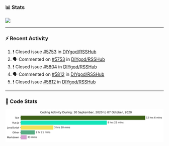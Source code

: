 ### :bar_chart: Stats

<a href="#">
  <img align="center" src="https://github-readme-stats.vercel.app/api?username=henryqw&count_private=true&show_icons=true" />
</a>
<!-- <a href="#">
  <img align="center" src="https://github-readme-stats-git-master.henryqw.vercel.app/api/top-langs/?username=HenryQW&layout=compact" />
</a> -->

---

### :zap: Recent Activity

<!--START_SECTION:activity-->

1. ❗️ Closed issue [#5753](https://github.com/DIYgod/RSSHub/issues/5753) in [DIYgod/RSSHub](https://github.com/DIYgod/RSSHub)
2. 🗣 Commented on [#5753](https://github.com/DIYgod/RSSHub/issues/5753) in [DIYgod/RSSHub](https://github.com/DIYgod/RSSHub)
3. ❗️ Closed issue [#5804](https://github.com/DIYgod/RSSHub/issues/5804) in [DIYgod/RSSHub](https://github.com/DIYgod/RSSHub)
4. 🗣 Commented on [#5812](https://github.com/DIYgod/RSSHub/issues/5812) in [DIYgod/RSSHub](https://github.com/DIYgod/RSSHub)
5. ❗️ Closed issue [#5812](https://github.com/DIYgod/RSSHub/issues/5812) in [DIYgod/RSSHub](https://github.com/DIYgod/RSSHub)
<!--END_SECTION:activity-->

---

### :calendar: Code Stats

![WakaTime](https://github.com/HenryQW/HenryQW/blob/master/images/stat.svg)
